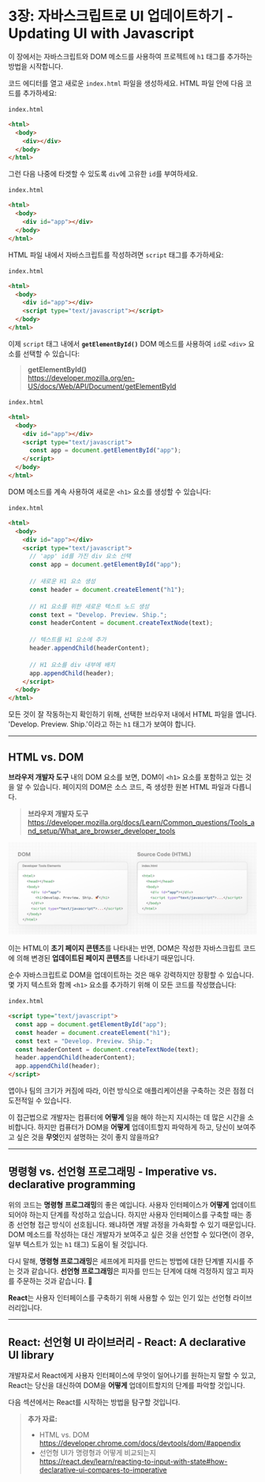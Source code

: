 # 3장: 자바스크립트로 UI 업데이트하기 - Updating UI with Javascript

이 장에서는 자바스크립트와 DOM 메소드를 사용하여 프로젝트에 `h1` 태그를 추가하는 방법을 시작합니다.

코드 에디터를 열고 새로운 `index.html` 파일을 생성하세요. HTML 파일 안에 다음 코드를 추가하세요:

`index.html`

```html
<html>
  <body>
    <div></div>
  </body>
</html>
```

그런 다음 나중에 타겟할 수 있도록 `div`에 고유한 `id`를 부여하세요.

`index.html`

```html
<html>
  <body>
    <div id="app"></div>
  </body>
</html>
```

HTML 파일 내에서 자바스크립트를 작성하려면 `script` 태그를 추가하세요:

`index.html`

```html
<html>
  <body>
    <div id="app"></div>
    <script type="text/javascript"></script>
  </body>
</html>
```

이제 `script` 태그 내에서 **`getElementById()`** DOM 메소드를 사용하여 `id`로 `<div>` 요소를 선택할 수 있습니다:

> **getElementById()**  
> <https://developer.mozilla.org/en-US/docs/Web/API/Document/getElementById>

`index.html`

```html
<html>
  <body>
    <div id="app"></div>
    <script type="text/javascript">
      const app = document.getElementById("app");
    </script>
  </body>
</html>
```

DOM 메소드를 계속 사용하여 새로운 `<h1>` 요소를 생성할 수 있습니다:

`index.html`

```html
<html>
  <body>
    <div id="app"></div>
    <script type="text/javascript">
      // 'app' id를 가진 div 요소 선택
      const app = document.getElementById("app");

      // 새로운 H1 요소 생성
      const header = document.createElement("h1");

      // H1 요소를 위한 새로운 텍스트 노드 생성
      const text = "Develop. Preview. Ship.";
      const headerContent = document.createTextNode(text);

      // 텍스트를 H1 요소에 추가
      header.appendChild(headerContent);

      // H1 요소를 div 내부에 배치
      app.appendChild(header);
    </script>
  </body>
</html>
```

모든 것이 잘 작동하는지 확인하기 위해, 선택한 브라우저 내에서 HTML 파일을 엽니다. 'Develop. Preview. Ship.'이라고 하는 `h1` 태그가 보여야 합니다.

---

## HTML vs. DOM

**브라우저 개발자 도구** 내의 DOM 요소를 보면, DOM이 `<h1>` 요소를 포함하고 있는 것을 알 수 있습니다. 페이지의 DOM은 소스 코드, 즉 생성한 원본 HTML 파일과 다릅니다.

> **브라우저 개발자 도구**  
> <https://developer.mozilla.org/docs/Learn/Common_questions/Tools_and_setup/What_are_browser_developer_tools>

![/assets/React_Foundations/image_url__2Flearn_2Flight_2Flea_11f6cb47b6c846939.png](/assets/React_Foundations/image_url__2Flearn_2Flight_2Flea_11f6cb47b6c846939.png)

이는 HTML이 **초기 페이지 콘텐츠**를 나타내는 반면, DOM은 작성한 자바스크립트 코드에 의해 변경된 **업데이트된 페이지 콘텐츠**를 나타내기 때문입니다.

순수 자바스크립트로 DOM을 업데이트하는 것은 매우 강력하지만 장황할 수 있습니다. 몇 가지 텍스트와 함께 `<h1>` 요소를 추가하기 위해 이 모든 코드를 작성했습니다:

`index.html`

```html
<script type="text/javascript">
  const app = document.getElementById("app");
  const header = document.createElement("h1");
  const text = "Develop. Preview. Ship.";
  const headerContent = document.createTextNode(text);
  header.appendChild(headerContent);
  app.appendChild(header);
</script>
```

앱이나 팀의 크기가 커짐에 따라, 이런 방식으로 애플리케이션을 구축하는 것은 점점 더 도전적일 수 있습니다.

이 접근법으로 개발자는 컴퓨터에 **어떻게** 일을 해야 하는지 지시하는 데 많은 시간을 소비합니다. 하지만 컴퓨터가 DOM을 **어떻게** 업데이트할지 파악하게 하고, 당신이 보여주고 싶은 것을 **무엇**인지 설명하는 것이 좋지 않을까요?

---

## 명령형 vs. 선언형 프로그래밍 - Imperative vs. declarative programming

위의 코드는 **명령형** **프로그래밍**의 좋은 예입니다. 사용자 인터페이스가 **어떻게** 업데이트되어야 하는지 단계를 작성하고 있습니다. 하지만 사용자 인터페이스를 구축할 때는 종종 선언형 접근 방식이 선호됩니다. 왜냐하면 개발 과정을 가속화할 수 있기 때문입니다. DOM 메소드를 작성하는 대신 개발자가 보여주고 싶은 것을 선언할 수 있다면(이 경우, 일부 텍스트가 있는 `h1` 태그) 도움이 될 것입니다.

다시 말해, **명령형 프로그래밍**은 셰프에게 피자를 만드는 방법에 대한 단계별 지시를 주는 것과 같습니다. **선언형 프로그래밍**은 피자를 만드는 단계에 대해 걱정하지 않고 피자를 주문하는 것과 같습니다. 🍕

**React**는 사용자 인터페이스를 구축하기 위해 사용할 수 있는 인기 있는 선언형 라이브러리입니다.

---

## React: 선언형 UI 라이브러리 - React: A declarative UI library

개발자로서 React에게 사용자 인터페이스에 무엇이 일어나기를 원하는지 말할 수 있고, React는 당신을 대신하여 DOM을 **어떻게** 업데이트할지의 단계를 파악할 것입니다.

다음 섹션에서는 React를 시작하는 방법을 탐구할 것입니다.

> **추가 자료:**
>
> - HTML vs. DOM
>   https://developer.chrome.com/docs/devtools/dom/#appendix
> - 선언형 UI가 명령형과 어떻게 비교되는지
>   https://react.dev/learn/reacting-to-input-with-state#how-declarative-ui-compares-to-imperative
